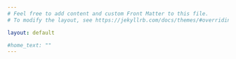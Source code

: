 ```yaml
---
# Feel free to add content and custom Front Matter to this file.
# To modify the layout, see https://jekyllrb.com/docs/themes/#overriding-theme-defaults

layout: default

#home_text: ""
---
```

